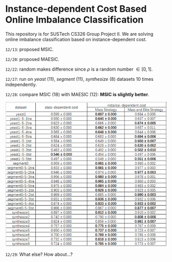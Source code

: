 # Instance-dependent Cost Based Online Imbalance Classification
 This repository is for SUSTech CS326 Group Project Ⅱ. We are solving online imbalance classification based on instance-dependent cost.

`12/13`: proposed MSIC.

`12/20`: proposed MAESIC.

`12/22`: random makes difference since $\rho$ is a random number $\in [0, 1]$.

`12/27`: run on *yeast* (11), *segment* (11), *synthesize* (8) datasets 10 times independently.

`12/28`: compare MSIC (18) with MAESIC (12): **MSIC is slightly better**.

![image-20231229101508470](README.assets/image-20231229101508470.png)

`12/29`: What else? How about...?
